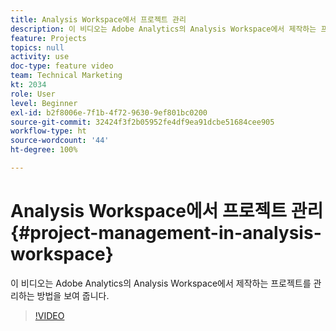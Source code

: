 ```yaml
---
title: Analysis Workspace에서 프로젝트 관리
description: 이 비디오는 Adobe Analytics의 Analysis Workspace에서 제작하는 프로젝트를 관리하는 방법을 보여 줍니다.
feature: Projects
topics: null
activity: use
doc-type: feature video
team: Technical Marketing
kt: 2034
role: User
level: Beginner
exl-id: b2f8006e-7f1b-4f72-9630-9ef801bc0200
source-git-commit: 32424f3f2b05952fe4df9ea91dcbe51684cee905
workflow-type: ht
source-wordcount: '44'
ht-degree: 100%

---
```


# Analysis Workspace에서 프로젝트 관리 {#project-management-in-analysis-workspace}

이 비디오는 Adobe Analytics의 Analysis Workspace에서 제작하는 프로젝트를 관리하는 방법을 보여 줍니다.

>[!VIDEO](https://video.tv.adobe.com/v/24035/?quality=12)

